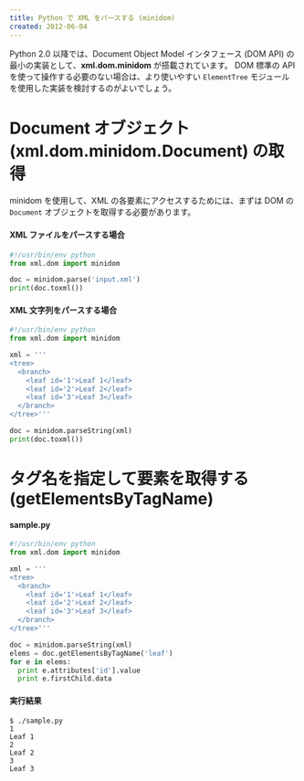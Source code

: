 ```yaml
---
title: Python で XML をパースする (minidom)
created: 2012-06-04
---
```


Python 2.0 以降では、Document Object Model インタフェース (DOM API) の最小の実装として、**xml.dom.minidom** が搭載されています。
DOM 標準の API を使って操作する必要のない場合は、より使いやすい `ElementTree` モジュールを使用した実装を検討するのがよいでしょう。

Document オブジェクト (xml.dom.minidom.Document) の取得
====

minidom を使用して、XML の各要素にアクセスするためには、まずは DOM の `Document` オブジェクトを取得する必要があります。

#### XML ファイルをパースする場合
```python
#!/usr/bin/env python
from xml.dom import minidom

doc = minidom.parse('input.xml')
print(doc.toxml())
```

#### XML 文字列をパースする場合
```python
#!/usr/bin/env python
from xml.dom import minidom

xml = '''
<tree>
  <branch>
    <leaf id='1'>Leaf 1</leaf>
    <leaf id='2'>Leaf 2</leaf>
    <leaf id='3'>Leaf 3</leaf>
  </branch>
</tree>'''

doc = minidom.parseString(xml)
print(doc.toxml())
```

タグ名を指定して要素を取得する (getElementsByTagName)
====

#### sample.py
```python
#!/usr/bin/env python
from xml.dom import minidom

xml = '''
<tree>
  <branch>
    <leaf id='1'>Leaf 1</leaf>
    <leaf id='2'>Leaf 2</leaf>
    <leaf id='3'>Leaf 3</leaf>
  </branch>
</tree>'''

doc = minidom.parseString(xml)
elems = doc.getElementsByTagName('leaf')
for e in elems:
  print e.attributes['id'].value
  print e.firstChild.data
```

#### 実行結果
```
$ ./sample.py
1
Leaf 1
2
Leaf 2
3
Leaf 3
```

